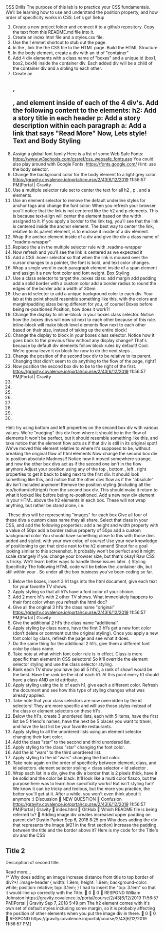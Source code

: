 CSS Drills
The purpose of this lab is to practice your CSS fundamentals. We'll be learning how to use and
understand the position property, and how order of specificity works in CSS. Let's go!
Setup
1. Create a new project folder and connect it to a github repository. Copy the text from this
README.md file into it.
2. Create an index.html file and a styles.css file.
3. Use the ! emmet shortcut to stub out the page.
4. In the <head> , link the the CSS file to the HTML page.
Build the HTML Structure
1. In the body element, create a div with an id of "container"
2. Add 4 div elements with a class name of "boxes" and a unique id (box1, box2, boxN) inside the
container div. Each added div will be a child of the container div and a sibling to each other.
3. Create an <h2> , <p> , and <a> element inside of each of the 4 div's. Add the following content to
the elements:
h2: Add a story title in each header
p: Add a story description within each paragraph
a: Add a link that says "Read More"
Now, Lets style!
Text and Body Styling
1. Assign a global font family
Here is a list of some Web Safe Fonts:
https://www.w3schools.com/cssref/css_websafe_fonts.asp
You could also play around with Google Fonts: https://fonts.google.com/
Hint: use the body selector.
2. Change the background color for the body element to a light grey color.
https://gravity.covalence.io/portal/course/2/43[6/12/2019 11:56:57 PM]Portal | Gravity
3. Use a multiple selector rule set to center the text for all h2 , p , and a elements.
4. Use an element selector to remove the default underline styles for anchor tags and change the
font color:
When you refresh your browser you'll notice that the link is not centered like the h2 and p
elements. This is because text-align will center the element based on the width assigned to
it. If you apply a border to the link tag, you'll see that the link is centered inside the anchor
element. The best way to center the link, relative to its parent element, is to enclose it
inside of a div element.
5. Wrap the anchor element inside of a div and give the div a class name of "readme-wrapper"
6. Replace the a in the multiple selector rule with .readme-wrapper
7. Now refresh and you'll see the link is centered as we expected it
8. Add a CSS :hover selector so that when the link is moused over the cursor changes to a
pointer, the font is bold, and text color changes.
9. Wrap a single word in each paragraph element inside of a span element and assign it a new font
color and font weight.
Box Styling
1. Use a class selector to target the .boxes class:
add margin
add padding
add a solid border with a custom color
add a border radius to round the edges of the border
add a width of 30em
2. Use an id selector to add a unique background color to each div.
Your lab at this point should resemble something like this, with the colors and margin/padding sizes
being different for you, of course! Boxes before being re-positioned
Position, how does it work?!
1. Change the display to inline-block in your boxes class selector.
Notice how the .boxes divs will now sit next to each other because of this rule.
inline-block will make block level elements flow next to each other based on their size,
instead of taking up the entire block!
2. Change the display to block in your boxes class selector.
Notice how it goes back to the previous flow without any display change? That's because
by default div elements follow block rules by default! Cool.
We're gonna leave it on block for now to do the next steps ..
3. Change the position of the second box div to be relative to its parent.
Changing that didn't seem to do anything to the flow of the page, right?
4. Now position the second box div to be to the right of the first.
https://gravity.covalence.io/portal/course/2/43[6/12/2019 11:56:57 PM]Portal | Gravity
5.
6.
7.
8.
9.
10.
11.
12.
Hint: try using bottom and left properties on the second box div with various values.
We're "nudging" this div from where it should be in the flow of elements
It won't be perfect, but it should resemble something like this, and take notice that the
element flow acts as if that div is still in its original spot!
We've moved this element relative to where it's supposed to be, without breaking the
original flow of html elements
Now change the second box div to position absolute
Madness!! Notice how it moved somewhere strange, and now the other box divs act as if
the second one isn't in the flow anymore
Adjust your position using any of the top , bottom , left , right properties to get it back to being
next to the first div.
It should look something like this, and notice that the other divs flow as if the "absolute" div
isn't included anymore!
Remove the position styling (including all the top/bottom/left/right) from the second box div.
This should make it return to what it looked like before being re-positioned.
Add a new new div element in your HTML above the h2 elements in each box. These will not
wrap anything, but rather be stand alone, i.e. <div></div> .
These divs will be representing "images" for each box
Give all four of these divs a custom class name they all share.
Select that class in your CSS, and add the following properties:
add a height and width property with a value of 50px
add a border radius property of 50px
add a custom background color
You should have something close to this with those divs added and styled, with your own color,
of course!
Use your new knowledge of positioning to get that circle next to the h2 element! Shoot for a goal
looking similar to this screenshot.
It probably won't be perfect and it might scale strangely if you change your browser size,
but that's okay! Raw CSS is tricky. We'll learn better ways to handle these issues later. :)
Styling Specificity
The following HTML code will be below the .container div, but still within your </body> . So under all
the box business you've been coding so far.
1. Below the boxes, insert 3 h1 tags into the html document, give each text for your favorite TV
shows.
2. Apply styling so that all h1’s have a font color of your choice.
3. Add 2 more h1’s with 2 other TV shows. What immediately happens to their font color when you
refresh the html doc?
4. Give all the original 3 h1’s the class name "original"
https://gravity.covalence.io/portal/course/2/43[6/12/2019 11:56:57 PM]Portal | Gravity
5. Give the additional 2 h1’s the class name "additional"
6. Apply styling by class name, have the first 3 h1’s get a new font color (don’t delete or comment
out the original styling). Once you apply a new font color by class, refresh the page and see what
it does.
7. Do the same thing for the additional 2 h1’s, give them a different font color by class name.
8. Take note at what which font color rule is in effect. Class is more specific than element in CSS
selectors! So it'll override the element selector styling and use the class selector styling.
9. Rank each TV show you have (so all 5 h1’s), a rank of show1 would be the best. Have the rank be
the id of each h1. At this point every h1 should have a class AND an id attribute.
10. Apply styling using the id of each h1, give each a different color. Refresh the document and see
how this type of styling changes what was already applied.
11. Take note that your class selectors are now overridden by the id selectors! They are more
specific and will use those styles instead of the class or element selectors on these h1's.
12. Below the h1's, create 3 unordered lists, each with 5 items, have the first list be 5 friend's names,
have the next be 5 places you want to travel, and have the last list be your favorite restaurants.
13. Apply styling to all the unordered lists using an element selector changing their font color.
14. Add the class "star" to the second and third unordered list.
15. Apply styling to the class "star" changing the font color.
16. Add the id "wars" to the third unordered list.
17. Apply styling to the id "wars" changing the font color.
18. Take note again on the order of specificity between element, class, and id selectors. element
selector styling < class selector < id selector .
19. Wrap each list in a div, give the div a border that is 2 pixels thick, have it be solid and the color be
black.
It'll look like a multi color fiasco, but the purpose here was to learn how specificity works!
But isn't styling fun? We know it can be tricky and tedious, but the more you practice, the better you'll
get at it. After a while, you won't even think about it anymore :)
Discussion
 NEW QUESTION

Confusion
https://gravity.covalence.io/portal/course/2/43[6/12/2019 11:56:57 PM]Portal | Gravity
 index.html
 GitHub
 Which README file is being referred to?
 Adding image div creates increased upper padding on parent div?
Dustin Parker
Sep 6, 2018 8:25 pm
Why does adding the div that represents the image (#21 in the first section) increase the padding
between the title and the border above it? Here is my code for the Title's div and the CSS
<div class="boxes" id="box2">
<div class="image-header"></div>
<h2>Title 2</h2>
<p>Description of <span class="color-change"> second </span> title.</p>
<div class="readme-wrapper">
<a>Read more...</a>
</div>
/* Why does adding an image increase distance from title to top border of div?*/
.image-header {
width: 1.9em;
height: 1.9em;
background-color: white;
position: relative;
top: 3.1em;
}
I had to insert the "top: 3.1em" so that it would line up correctly with the Title.
 0
 0
 RESPOND
William Johnston
https://gravity.covalence.io/portal/course/2/43[6/12/2019 11:56:57 PM]Portal | Gravity
Sep 7, 2018 5:49 pm
The h2 element comes with it's own set of default styles including some margin, so it
is probably affecting the position of other elements when you put the image div in
there.
 0
 0
 RESPOND
https://gravity.covalence.io/portal/course/2/43[6/12/2019 11:56:57 PM]
